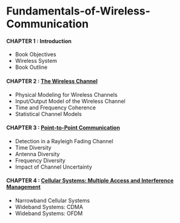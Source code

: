 # Fundamentals-of-Wireless-Communication


#### CHAPTER 1 : Introduction

* Book Objectives
* Wireless System
* Book Outline
  
#### CHAPTER 2 : [The Wireless Channel](/Slides_Summary/CHAPTER_2.pdf)

* Physical Modeling for Wireless Channels
* Input/Output Model of the Wireless Channel
* Time and Frequency Coherence
* Statistical Channel Models

#### CHAPTER 3 : [Point-to-Point Communication](/Slides_Summary/CHAPTER_3.pdf)

* Detection in a Rayleigh Fading Channel
* Time Diversity
* Antenna Diversity
* Frequency Diversity
* Impact of Channel Uncertainty

#### CHAPTER 4 : [Cellular Systems: Multiple Access and Interference Management](/Slides_Summary/CHAPTER_4.pdf)

* Narrowband Cellular Systems
* Wideband Systems: CDMA
* Wideband Systems: OFDM

